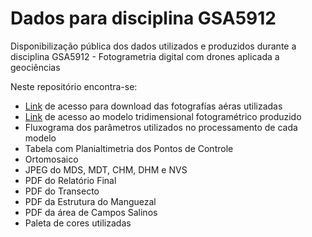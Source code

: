 # Dados para disciplina GSA5912
Disponibilização pública dos dados utilizados e produzidos durante a disciplina GSA5912 - Fotogrametria digital com drones aplicada a geociências

Neste repositório encontra-se: 
* [Link](https://data.geonadir.com/image-collection-details/1127) de acesso para download das fotografías aéras utilizadas
* [Link](https://sketchfab.com/3d-models/univille-2019-bceee4f3bab34456abd406f922ca8593) de acesso ao modelo tridimensional fotogramétrico produzido
* Fluxograma dos parâmetros utilizados no processamento de cada modelo
* Tabela com Planialtimetria dos Pontos de Controle
* Ortomosaico
* JPEG do MDS, MDT, CHM, DHM e NVS
* PDF do Relatório Final
* PDF do Transecto
* PDF da Estrutura do Manguezal 
* PDF da área de Campos Salinos
* Paleta de cores utilizadas
